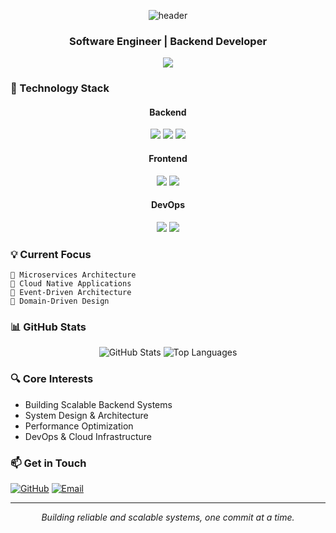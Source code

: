 <div align="center">
  
  ![header](https://capsule-render.vercel.app/api?type=waving&color=auto&height=300&section=header&text=We%20Proud&fontSize=90)
  
  ### Software Engineer | Backend Developer
  
  <a href="https://github.com/betheproud"><img src="https://hits.seeyoufarm.com/api/count/incr/badge.svg?url=https%3A%2F%2Fgithub.com%2Fbetheproud&count_bg=%23000000&title_bg=%23000000&icon=github.svg&icon_color=%23E7E7E7&title=GitHub&edge_flat=false"/></a>
</div>

### 🎯 Technology Stack

<div align="center">
  <h4>Backend</h4>
  <img src="https://img.shields.io/badge/Java-007396?style=flat-square&logo=Java&logoColor=white"/>
  <img src="https://img.shields.io/badge/Spring-6DB33F?style=flat-square&logo=Spring&logoColor=white"/>
  <img src="https://img.shields.io/badge/Kotlin-0095D5?style=flat-square&logo=kotlin&logoColor=white"/>
  
  <h4>Frontend</h4>
  <img src="https://img.shields.io/badge/TypeScript-3178C6?style=flat-square&logo=typescript&logoColor=white"/>
  <img src="https://img.shields.io/badge/Next.js-000000?style=flat-square&logo=next.js&logoColor=white"/>
  
  <h4>DevOps</h4>
  <img src="https://img.shields.io/badge/AWS-232F3E?style=flat-square&logo=amazon-aws&logoColor=white"/>
  <img src="https://img.shields.io/badge/Kubernetes-326CE5?style=flat-square&logo=kubernetes&logoColor=white"/>
</div>

### 💡 Current Focus

```text
🔸 Microservices Architecture
🔸 Cloud Native Applications
🔸 Event-Driven Architecture
🔸 Domain-Driven Design
```

### 📊 GitHub Stats

<div align="center">
  <img src="https://github-readme-stats.vercel.app/api?username=betheproud&show_icons=true&theme=radical" alt="GitHub Stats" />
  <img src="https://github-readme-stats.vercel.app/api/top-langs/?username=betheproud&theme=tokyonight&hide=css" alt="Top Languages" />
</div>

### 🔍 Core Interests

- Building Scalable Backend Systems
- System Design & Architecture
- Performance Optimization
- DevOps & Cloud Infrastructure

### 📫 Get in Touch

[![GitHub](https://img.shields.io/badge/-GitHub-181717?style=flat-square&logo=github)](https://github.com/betheproud)
[![Email](https://img.shields.io/badge/-Email-EA4335?style=flat-square&logo=gmail&logoColor=white)](mailto:your-email@example.com)

---

<div align="center">
  <i>Building reliable and scalable systems, one commit at a time.</i>
</div>
